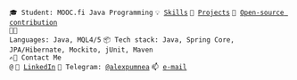 <code>🎓 Student: MOOC.fi Java Programming</code>
<code>💡 [Skills](SKILLS.md)</code>
<code>🧻 [Projects](PROJECTS.md)</code>
<code>👀 [Open-source contribution](CONTRIBUTION.md)</code><br>
<code>🧑‍💻 Languages: Java, MQL4/5</code>
<code>📦 Tech stack: Java, Spring Core, JPA/Hibernate, Mockito, jUnit, Maven</code><br>
<code>✍🏼 Contact Me @</code>
<code>📯 [LinkedIn](https://www.linkedin.com/in/alexandr-pumnea/)</code>
<code>💬 Telegram: [@alexpumnea](https://telegram.me/alexpumnea)</code>
<code>📫 [e-mail](mailto:alexandr.pumnea@gmail.com)</code>

